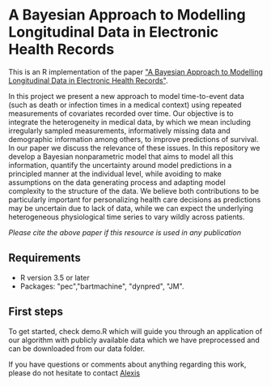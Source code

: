 # A Bayesian Approach to Modelling Longitudinal Data in Electronic Health Records

This is an R implementation of the paper ["A Bayesian Approach to Modelling Longitudinal Data in Electronic Health Records"](https://arxiv.org/abs/1912.09086). 

In this project we present a new approach to model time-to-event data (such as death or infection times in a medical context) using repeated measurements of covariates recorded over time. Our objective is to integrate the heterogeneity in medical data, by which we mean including irregularly sampled measurements, informatively missing data and demographic information among others, to improve predictions of survival. In our paper we discuss the relevance of these issues. In this repository we develop a Bayesian nonparametric model that aims to model all this information, quantify the uncertainty around model predictions in a principled manner at the individual level, while avoiding to make assumptions on the data generating process and adapting model complexity to the structure of the data. We believe both contributions to be particularly important for personalizing health care decisions as predictions may be uncertain due to lack of data, while we can expect the underlying heterogeneous physiological time series to vary wildly across patients.

*Please cite the above paper if this resource is used in any publication*

## Requirements

* R version 3.5 or later
* Packages: "pec","bartmachine", "dynpred", "JM".

## First steps
To get started, check demo.R which will guide you through an application of our algorithm with publicly available data which we have preprocessed and can be downloaded from our data folder. 

If you have questions or comments about anything regarding this work, please do not hesitate to contact [Alexis](https://alexisbellot.github.io/Website/)
